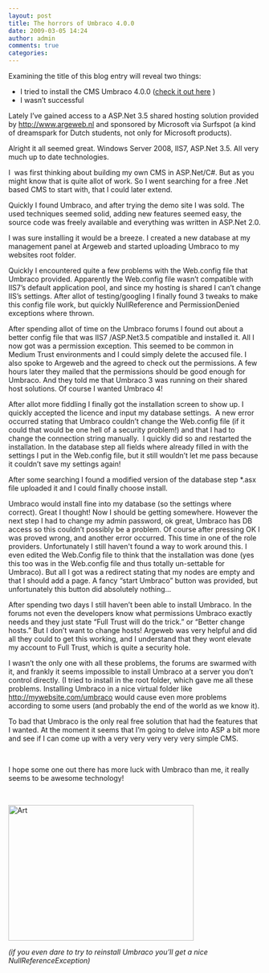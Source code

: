 ```yaml
---
layout: post
title: The horrors of Umbraco 4.0.0
date: 2009-03-05 14:24
author: admin
comments: true
categories:
---
```

<p>Examining the title of this blog entry will reveal two things:</p>  <ul>   <li>I tried to install the CMS Umbraco 4.0.0 (<a href="http://umbraco.org" target="_blank">check it out here</a> )</li>    <li>I wasn’t successful </li> </ul>  <p>Lately I’ve gained access to a ASP.Net 3.5 shared hosting solution provided by <a href="http://www.argeweb.nl">http://www.argeweb.nl</a> and sponsored by Microsoft via Surfspot (a kind of dreamspark for Dutch students, not only for Microsoft products).</p>  <p>Alright it all seemed great. Windows Server 2008, IIS7, ASP.Net 3.5. All very much up to date technologies. </p>  <p>I&#160; was first thinking about building my own CMS in ASP.Net/C#. But as you might know that is quite allot of work. So I went searching for a free .Net based CMS to start with, that I could later extend.</p>  <p>Quickly I found Umbraco, and after trying the demo site I was sold. The used techniques seemed solid, adding new features seemed easy, the source code was freely available and everything was written in ASP.Net 2.0.</p>  <p>I was sure installing it would be a breeze. I created a new database at my management panel at Argeweb and started uploading Umbraco to my websites root folder.</p>  <p>Quickly I encountered quite a few problems with the Web.config file that Umbraco provided. Apparently the Web.config file wasn’t compatible with IIS7’s default application pool, and since my hosting is shared I can’t change IIS’s settings. After allot of testing/googling I finally found 3 tweaks to make this config file work, but quickly NullReference and PermissionDenied exceptions where thrown.</p>  <p>After spending allot of time on the Umbraco forums I found out about a better config file that was IIS7 /ASP.Net3.5 compatible and installed it. All I now got was a permission exception. This seemed to be common in Medium Trust environments and I could simply delete the accused file. I also spoke to Argeweb and the agreed to check out the permissions. A few hours later they mailed that the permissions should be good enough for Umbraco. And they told me that Umbraco 3 was running on their shared host solutions. Of course I wanted Umbraco 4!</p>  <p>After allot more fiddling I finally got the installation screen to show up. I quickly accepted the licence and input my database settings.&#160; A new error occurred stating that Umbraco couldn’t change the Web.config file (if it could that would be one hell of a security problem!) and that I had to change the connection string manually.&#160; I quickly did so and restarted the installation. In the database step all fields where already filled in with the settings I put in the Web.config file, but it still wouldn’t let me pass because it couldn’t save my settings again!</p>  <p>After some searching I found a modified version of the database step *.asx file uploaded it and I could finally choose install.</p>  <p>Umbraco would install fine into my database (so the settings where correct). Great I thought! Now I should be getting somewhere. However the next step I had to change my admin password, ok great, Umbraco has DB access so this couldn’t possibly be a problem. Of course after pressing OK I was proved wrong, and another error occurred. This time in one of the role providers. Unfortunately I still haven't found a way to work around this. I even edited the Web.Config file to think that the installation was done (yes this too was in the Web.config file and thus totally un-settable for Umbraco). But all I got was a redirect stating that my nodes are empty and that I should add a page. A fancy “start Umbraco” button was provided, but unfortunately this button did absolutely nothing…</p>  <p>After spending two days I still haven’t been able to install Umbraco. In the forums not even the developers know what permissions Umbraco exactly needs and they just state “Full Trust will do the trick.” or “Better change hosts.” But I don’t want to change hosts! Argeweb was very helpful and did all they could to get this working, and I understand that they wont elevate my account to Full Trust, which is quite a security hole.</p>  <p>I wasn’t the only one with all these problems, the forums are swarmed with it, and frankly it seems impossible to install Umbraco at a server you don’t control directly. (I tried to install in the root folder, which gave me all these problems. Installing Umbraco in a nice virtual folder like&#160; <a href="http://mywebsite.com/umbraco">http://mywebsite.com/umbraco</a> would cause even more problems according to some users (and probably the end of the world as we know it).</p>  <p>To bad that Umbraco is the only real free solution that had the features that I wanted. At the moment it seems that I’m going to delve into ASP a bit more and see if I can come up with a very very very very very simple CMS.</p>  <p>&#160;</p>  <p>I hope some one out there has more luck with Umbraco than me, it really seems to be awesome technology!</p>  <p>&#160;</p>  <p><a href="http://royalexander.files.wordpress.com/2009/03/art.jpg"><img title="Art" style="border-right:0;border-top:0;display:inline;border-left:0;border-bottom:0;" height="270" alt="Art" src="http://royalexander.files.wordpress.com/2009/03/art-thumb.jpg" width="369" border="0" /></a> </p>  <p><em>(if you even dare to try to reinstall Umbraco you’ll get a nice NullReferenceException)</em></p>
